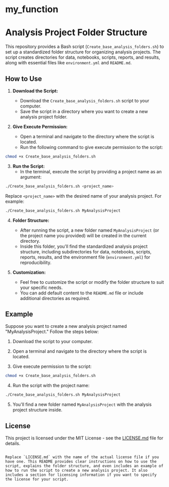 # my_function


# Analysis Project Folder Structure

This repository provides a Bash script (`Create_base_analysis_folders.sh`) to set up a standardized folder structure for organizing analysis projects. The script creates directories for data, notebooks, scripts, reports, and results, along with essential files like `environment.yml` and `README.md`.

## How to Use

1. **Download the Script:**
   - Download the `Create_base_analysis_folders.sh` script to your computer.
   - Save the script in a directory where you want to create a new analysis project folder.

2. **Give Execute Permission:**
   - Open a terminal and navigate to the directory where the script is located.
   - Run the following command to give execute permission to the script:

```bash
chmod +x Create_base_analysis_folders.sh
```

3. **Run the Script:**
   - In the terminal, execute the script by providing a project name as an argument:

```bash
./Create_base_analysis_folders.sh <project_name>
```

Replace `<project_name>` with the desired name of your analysis project. For example:

```bash
./Create_base_analysis_folders.sh MyAnalysisProject
```

4. **Folder Structure:**
   - After running the script, a new folder named `MyAnalysisProject` (or the project name you provided) will be created in the current directory.
   - Inside this folder, you'll find the standardized analysis project structure, including subdirectories for data, notebooks, scripts, reports, results, and the environment file (`environment.yml`) for reproducibility.

5. **Customization:**
   - Feel free to customize the script or modify the folder structure to suit your specific needs.
   - You can add default content to the `README.md` file or include additional directories as required.

## Example

Suppose you want to create a new analysis project named "MyAnalysisProject." Follow the steps below:

1. Download the script to your computer.

2. Open a terminal and navigate to the directory where the script is located.

3. Give execute permission to the script:

```bash
chmod +x Create_base_analysis_folders.sh
```

4. Run the script with the project name:

```bash
./Create_base_analysis_folders.sh MyAnalysisProject
```

5. You'll find a new folder named `MyAnalysisProject` with the analysis project structure inside.

## License

This project is licensed under the MIT License - see the [LICENSE.md](LICENSE.md) file for details.
```

Replace `LICENSE.md` with the name of the actual license file if you have one. This README provides clear instructions on how to use the script, explains the folder structure, and even includes an example of how to run the script to create a new analysis project. It also includes a section for licensing information if you want to specify the license for your script.
